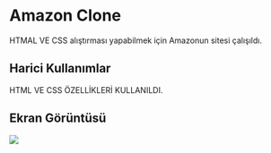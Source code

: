 <h1> Amazon Clone </h1>

HTMAL VE CSS alıştırması yapabilmek için Amazonun sitesi çalışıldı.

<h2>Harici Kullanımlar</h2>

HTML VE CSS ÖZELLİKLERİ KULLANILDI.

<h2> Ekran Görüntüsü</h2>

![](ekran.gif)
